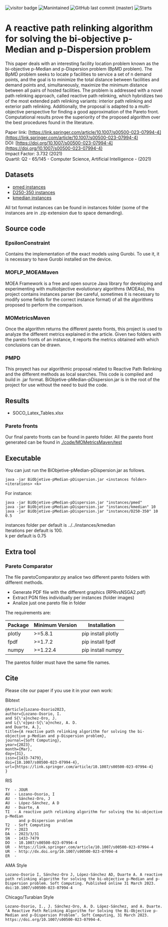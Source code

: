 ![visitor badge](https://visitor-badge.glitch.me/badge?page_id=isaaclo97.BiObjetive-pMedian-pDispersion&color=be54c6&style=flat&logo=Github)
![Manintained](https://img.shields.io/badge/Maintained%3F-yes-green.svg)
![GitHub last commit (master)](https://img.shields.io/github/last-commit/isaaclo97/BiObjetive-pMedian-pDispersion)
![Starts](https://img.shields.io/github/stars/isaaclo97/BiObjetive-pMedian-pDispersion.svg)

# A reactive path relinking algorithm for solving the bi-objective p-Median and p-Dispersion problem

This paper deals with an interesting facility location problem known as the bi-objective p-Median and p-Dispersion problem (BpMD problem). The BpMD problem seeks to locate p facilities to service a set of n demand points, and the goal is to minimize the total distance between facilities and demand points and, simultaneously, maximize the minimum distance between all pairs of hosted facilities. The problem is addressed with a novel path relinking approach, called reactive path relinking, which hybridizes two of the most extended path relinking variants: interior path relinking and exterior path relinking. Additionally, the proposal is adapted to a multi-objective perspective for finding a good approximation of the Pareto front. Computational results prove the superiority of the proposed algorithm over the best procedures found in the literature.

Paper link: [https://link.springer.com/article/10.1007/s00500-023-07994-4](https://link.springer.com/article/10.1007/s00500-023-07994-4) <br>
DOI: [https://doi.org/10.1007/s00500-023-07994-4](https://doi.org/10.1007/s00500-023-07994-4) <br>
Impact Factor: 3.732 (2021)  <br>
Quartil: Q2 - 65/145 - Computer Science, Artificial Intelligence - (2021) <br>

## Datasets

* [pmed instances](http://people.brunel.ac.uk/~mastjjb/jeb/orlib/files/)
* [D250-350 instances](https://www.isi.edu/~lerman/downloads/digg2009.html)
* [kmedian instances](https://resources.mpi-inf.mpg.de/departments/d1/projects/benchmarks/UflLib/kmedian.html)

All txt format instances can be found in instances folder (some of the instances are in .zip extension due to space demanding).

## Source code

### EpsilonConstraint
Contains the implementation of the exact models using Gurobi. To use it, it is necessary to have Gurobi installed on the device.

### MOFLP_MOEAMaven
MOEA Framework is a free and open source Java library for developing and experimenting with multiobjective evolutionary algorithms (MOEAs), this project contains instances parser (be careful, sometimes it is necessary to modify some fields for the correct instance format) of all the algorithms proposed to perform the comparison.

### MOMetricsMaven
Once the algorithm returns the different pareto fronts, this project is used to analyze the different metrics explained in the article. Given two folders with the pareto fronts of an instance, it reports the metrics obtained with which conclusions can be drawn.

### PMPD
This proyect has our algorithmic proposal related to Reactive Path Relinking and the different methods as local searches. This code is compiled and build in .jar format. BiObjetive-pMedian-pDispersion.jar is in the root of the project for use without the need to buid the code.

## Results

* SOCO_Latex_Tables.xlsx

### Pareto fronts

Our final pareto fronts can be found in pareto folder.
All the pareto front generated can be found in [./code/MOMetricsMaven/test](./code/MOMetricsMaven/test) 

## Executable

You can just run the BiObjetive-pMedian-pDispersion.jar as follows.

```
java -jar BiObjetive-pMedian-pDispersion.jar <instances folder> <iterations> <k>
```

For instance:

```
java -jar BiObjetive-pMedian-pDispersion.jar "instances/pmed"
java -jar BiObjetive-pMedian-pDispersion.jar "instances/kmedian" 10
java -jar BiObjetive-pMedian-pDispersion.jar "instances/D250-350" 10 0.5
```

instances folder per default is ../../instances/kmedian<br>
Iterations per default is 100.<br>
k per default is 0.75<br>

## Extra tool

### Pareto Comparator

The file paretoComparator.py analice two different pareto folders with different methods.

- Generate PDF file with the different graphics (RPRvsNSGA2.pdf)
- Extract PGN files individually per instances (folder images)
- Analize just one pareto file in folder

The requirements are:

| Package        | Minimum Version | Installation  |
|-----------| -----------------|-----------------|
| plotly | >=5.8.1	 | pip install plotly |
| fpdf | >=1.7.2    | pip install fpdf |
| numpy | >=1.22.4	| pip install numpy |


The paretos folder must have the same file names.

## Cite

Please cite our paper if you use it in your own work:

Bibtext
```
@Article{Lozano-Osorio2023,
author={Lozano-Osorio, I.
and S{\'a}nchez-Oro, J.
and L{\'o}pez-S{\'a}nchez, A. D.
and Duarte, A.},
title={A reactive path relinking algorithm for solving the bi-objective p-Median and p-Dispersion problem},
journal={Soft Computing},
year={2023},
month={Mar},
day={31},
issn={1433-7479},
doi={10.1007/s00500-023-07994-4},
url={https://link.springer.com/article/10.1007/s00500-023-07994-4}
}
```

RIS
```
TY  - JOUR
AU  - Lozano-Osorio, I
AU  - Sánchez-Oro, J
AU  - López-Sánchez, A D
AU  - Duarte, A
TI  - A reactive path relinking algorithm for solving the bi-objective p-Median
      and p-Dispersion problem
T2  - Soft Computing
PY  - 2023
DA  - 2023/3/31
SN  - 1433-7479
DO  - 10.1007/s00500-023-07994-4
UR  - https://link.springer.com/article/10.1007/s00500-023-07994-4
UR  - http://dx.doi.org/10.1007/s00500-023-07994-4
ER  - 
```

AMA Style
```
Lozano-Osorio I, Sánchez-Oro J, López-Sánchez AD, Duarte A. A reactive path relinking algorithm for solving the bi-objective p-Median and p-Dispersion problem. Soft Computing. Published online 31 March 2023. doi:10.1007/s00500-023-07994-4
```

Chicago/Turabian Style
```
Lozano-Osorio, I., J. Sánchez-Oro, A. D. López-Sánchez, and A. Duarte. ‘A Reactive Path Relinking Algorithm for Solving the Bi-Objective p-Median and p-Dispersion Problem’. Soft Computing, 31 March 2023. https://doi.org/10.1007/s00500-023-07994-4.
```
